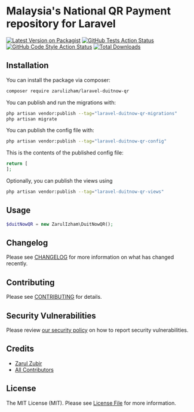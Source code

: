 # Malaysia's National QR Payment repository for Laravel

[![Latest Version on Packagist](https://img.shields.io/packagist/v/zarulizham/laravel-duitnow-qr.svg?style=flat-square)](https://packagist.org/packages/zarulizham/laravel-duitnow-qr)
[![GitHub Tests Action Status](https://img.shields.io/github/workflow/status/zarulizham/laravel-duitnow-qr/run-tests?label=tests)](https://github.com/zarulizham/laravel-duitnow-qr/actions?query=workflow%3Arun-tests+branch%3Amain)
[![GitHub Code Style Action Status](https://img.shields.io/github/workflow/status/zarulizham/laravel-duitnow-qr/Check%20&%20fix%20styling?label=code%20style)](https://github.com/zarulizham/laravel-duitnow-qr/actions?query=workflow%3A"Check+%26+fix+styling"+branch%3Amain)
[![Total Downloads](https://img.shields.io/packagist/dt/zarulizham/laravel-duitnow-qr.svg?style=flat-square)](https://packagist.org/packages/zarulizham/laravel-duitnow-qr)

## Installation

You can install the package via composer:

```bash
composer require zarulizham/laravel-duitnow-qr
```

You can publish and run the migrations with:

```bash
php artisan vendor:publish --tag="laravel-duitnow-qr-migrations"
php artisan migrate
```

You can publish the config file with:

```bash
php artisan vendor:publish --tag="laravel-duitnow-qr-config"
```

This is the contents of the published config file:

```php
return [
];
```

Optionally, you can publish the views using

```bash
php artisan vendor:publish --tag="laravel-duitnow-qr-views"
```

## Usage

```php
$duitNowQR = new ZarulIzham\DuitNowQR();
```

## Changelog

Please see [CHANGELOG](CHANGELOG.md) for more information on what has changed recently.

## Contributing

Please see [CONTRIBUTING](.github/CONTRIBUTING.md) for details.

## Security Vulnerabilities

Please review [our security policy](../../security/policy) on how to report security vulnerabilities.

## Credits

-   [Zarul Zubir](https://github.com/zarulizham)
-   [All Contributors](../../contributors)

## License

The MIT License (MIT). Please see [License File](LICENSE.md) for more information.
